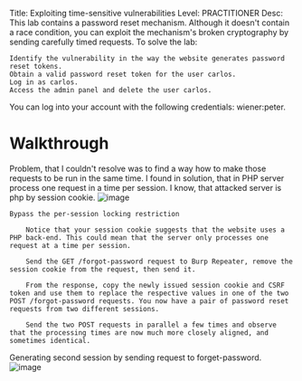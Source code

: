 Title: Exploiting time-sensitive vulnerabilities
Level: PRACTITIONER
Desc:  This lab contains a password reset mechanism. Although it doesn't contain a race condition, you can exploit the mechanism's broken cryptography by sending carefully timed requests.
To solve the lab:

    Identify the vulnerability in the way the website generates password reset tokens.
    Obtain a valid password reset token for the user carlos.
    Log in as carlos.
    Access the admin panel and delete the user carlos.

You can log into your account with the following credentials: wiener:peter. 


# Walkthrough

Problem, that I couldn't resolve was to find a way how to make those requests to be run in the same time. I found in solution, that in PHP server process one request in a time per session. 
I know, that attacked server is php by session cookie.
![image](https://github.com/user-attachments/assets/047903a1-2030-4f29-9ce7-f041662abaa4)

```
Bypass the per-session locking restriction

    Notice that your session cookie suggests that the website uses a PHP back-end. This could mean that the server only processes one request at a time per session.

    Send the GET /forgot-password request to Burp Repeater, remove the session cookie from the request, then send it.

    From the response, copy the newly issued session cookie and CSRF token and use them to replace the respective values in one of the two POST /forgot-password requests. You now have a pair of password reset requests from two different sessions.

    Send the two POST requests in parallel a few times and observe that the processing times are now much more closely aligned, and sometimes identical.
```
Generating second session by sending request to forget-password.
![image](https://github.com/user-attachments/assets/3658f835-6221-4242-aded-343099e68867)




